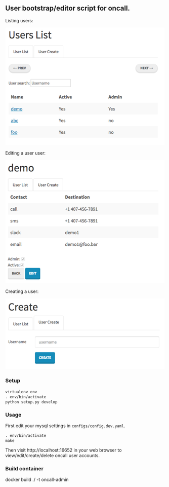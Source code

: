 User bootstrap/editor script for oncall.
--

Listing users:

![alt text](screenshots/user_list.png "List Users")

Editing a user user:

![alt text](screenshots/user_edit.png "Edit a user")

Creating a user:

![alt text](screenshots/user_create.png "Creating a user")


###  Setup

    virtualenv env
    . env/bin/activate
    python setup.py develop


### Usage

First edit your mysql settings in `configs/config.dev.yaml`.


    . env/bin/activate
    make

Then visit http://localhost:16652 in your web browser to view/edit/create/delete oncall user accounts.









### Build container

docker build ./ -t oncall-admin  